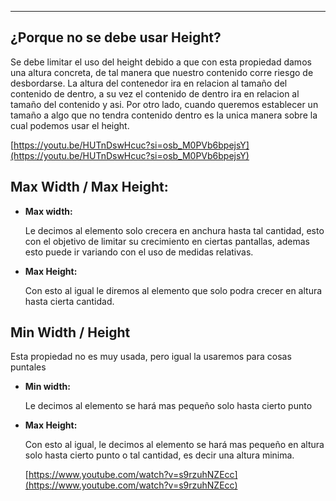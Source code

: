 
----
## **¿Porque no se debe usar Height?**

Se debe limitar el uso del height debido a que con esta propiedad damos una altura concreta, de tal manera que nuestro contenido corre riesgo de desbordarse. La altura del contenedor ira en relacion al tamaño del contenido de dentro, a su vez el contenido de dentro ira en relacion al tamaño del contenido y asi. Por otro lado, cuando queremos establecer un tamaño a algo que no tendra contenido dentro es la unica manera sobre la cual podemos usar el height.

[https://youtu.be/HUTnDswHcuc?si=osb_M0PVb6bpejsY](https://youtu.be/HUTnDswHcuc?si=osb_M0PVb6bpejsY)
## **Max Width / Max Height:**

- **Max width:**
    
    Le decimos al elemento solo crecera en anchura hasta tal cantidad, esto con el objetivo de limitar su crecimiento en ciertas pantallas, ademas esto puede ir variando con el uso de medidas relativas.
    
- **Max Height:**
    
    Con esto al igual le diremos al elemento que solo podra crecer en altura hasta cierta cantidad.
    

## **Min Width / Height**

Esta propiedad no es muy usada, pero igual la usaremos para cosas puntales

- **Min width:**
    
    Le decimos al elemento se hará mas pequeño solo hasta cierto punto
    
- **Max Height:**
    
    Con esto al igual, le decimos al elemento se hará mas pequeño en altura solo hasta cierto punto o tal cantidad, es decir una altura minima.
    
    [https://www.youtube.com/watch?v=s9rzuhNZEcc](https://www.youtube.com/watch?v=s9rzuhNZEcc)
    